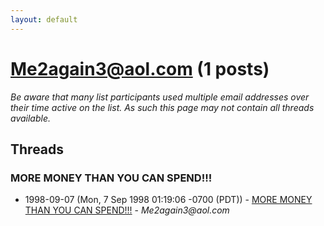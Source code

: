 ```yaml
---
layout: default
---
```


# Me2again3@aol.com (1 posts)

_Be aware that many list participants used multiple email addresses over their time active on the list. As such this page may not contain all threads available._

## Threads

### MORE MONEY THAN YOU CAN SPEND!!!
+ 1998-09-07 (Mon, 7 Sep 1998 01:19:06 -0700 (PDT)) - [MORE MONEY THAN YOU CAN SPEND!!!](/archive/1998/09/8f8e12e4b256dca5425cff09cee07a53aba91eed5497acb672aa98bb1d5a4094) - _Me2again3@aol.com_

